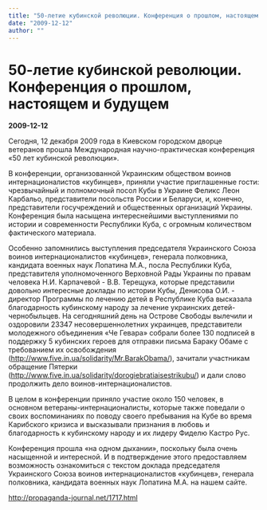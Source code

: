 ```yaml
---
title: "50-летие кубинской революции. Конференция о прошлом, настоящем и будущем"
date: "2009-12-12"
author: ""
---
```


# 50-летие кубинской революции. Конференция о прошлом, настоящем и будущем

**2009-12-12** 

Сегодня, 12 декабря 2009 года в Киевском городском дворце ветеранов прошла Международная научно-практическая конференция «50 лет кубинской революции».

В конференции, организованной Украинским обществом воинов интернационалистов «кубинцев», приняли участие приглашенные гости: чрезвычайный и полномочный посол Кубы в Украине Феликс Леон Карбальо, представители посольств России и Беларуси, и, конечно, представители госучреждений и общественных организаций Украины. Конференция была насыщена интереснейшими выступлениями по истории и современности Республики Куба, с огромным количеством фактического материала. 



Особенно запомнились выступления председателя Украинского Союза воинов интернационалистов «кубинцев», генерала полковника, кандидата военных наук Лопатина М.А., посла Республики Куба, представителя уполномоченного Верховной Рады Украины по правам человека Н.И. Карпачевой - В.В. Терещука, которые представили довольно интересные доклады по истории Кубы, Денисова О.И. - директор Программы по лечению детей в Республике Куба высказала благодарность кубинскому народу за лечение украинских детей-чернобыльцев. На сегодняшний день на Острове Свободы вылечили и оздоровили 23347 несовершеннолетних украинцев, представители молодежного объединения «Че Гевара» собрали более 130 подписей в поддержку 5 кубинских героев для отправки письма Бараку Обаме с требованием их освобождения (http://www.five.in.ua/solidarity/Mr.BarakObama/), зачитали участникам обращение Пятерки (http://www.five.in.ua/solidarity/dorogiebratiaisestrikubu/) и дали слово продолжить дело воинов-интернационалистов. 



В целом в конференции приняло участие около 150 человек, в основном ветераны-интернационалисты, которые также поведали о своих воспоминаниях по поводу своего пребывания на Кубе во время Карибского кризиса и высказывали признания в любовь и благодарность к кубинскому народу и их лидеру Фиделю Кастро Рус. 



Конференция прошла «на одном дыхании», поскольку была очень насыщенной и интересной. И в подтверждение этого предоставляем возможность ознакомиться с текстом доклада председателя Украинского Союза воинов интернационалистов «кубинцев», генерала полковника, кандидата военных наук Лопатина М.А. на нашем сайте.

http://propaganda-journal.net/1717.html